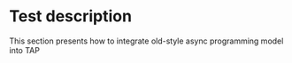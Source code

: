 # Test description

This section presents how to integrate old-style async programming model into TAP
